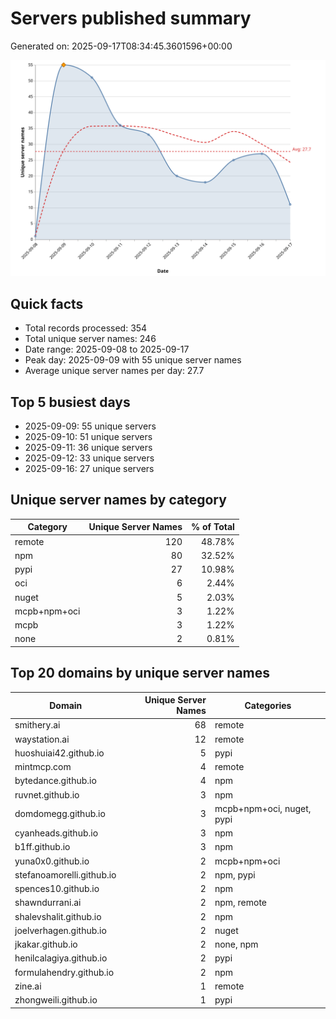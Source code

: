 # Servers published summary

Generated on: 2025-09-17T08:34:45.3601596+00:00

![Unique servers per day](servers-per-day.svg)

## Quick facts
- Total records processed: 354
- Total unique server names: 246
- Date range: 2025-09-08 to 2025-09-17
- Peak day: 2025-09-09 with 55 unique server names
- Average unique server names per day: 27.7

## Top 5 busiest days
- 2025-09-09: 55 unique servers
- 2025-09-10: 51 unique servers
- 2025-09-11: 36 unique servers
- 2025-09-12: 33 unique servers
- 2025-09-16: 27 unique servers

## Unique server names by category

| Category | Unique Server Names | % of Total |
|----------|---------------------:|-----------:|
| remote | 120 | 48.78% |
| npm | 80 | 32.52% |
| pypi | 27 | 10.98% |
| oci | 6 | 2.44% |
| nuget | 5 | 2.03% |
| mcpb+npm+oci | 3 | 1.22% |
| mcpb | 3 | 1.22% |
| none | 2 | 0.81% |

## Top 20 domains by unique server names

| Domain | Unique Server Names | Categories |
|--------|---------------------:|------------|
| smithery.ai | 68 | remote |
| waystation.ai | 12 | remote |
| huoshuiai42.github.io | 5 | pypi |
| mintmcp.com | 4 | remote |
| bytedance.github.io | 4 | npm |
| ruvnet.github.io | 3 | npm |
| domdomegg.github.io | 3 | mcpb+npm+oci, nuget, pypi |
| cyanheads.github.io | 3 | npm |
| b1ff.github.io | 3 | npm |
| yuna0x0.github.io | 2 | mcpb+npm+oci |
| stefanoamorelli.github.io | 2 | npm, pypi |
| spences10.github.io | 2 | npm |
| shawndurrani.ai | 2 | npm, remote |
| shalevshalit.github.io | 2 | npm |
| joelverhagen.github.io | 2 | nuget |
| jkakar.github.io | 2 | none, npm |
| henilcalagiya.github.io | 2 | pypi |
| formulahendry.github.io | 2 | npm |
| zine.ai | 1 | remote |
| zhongweili.github.io | 1 | pypi |
